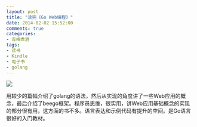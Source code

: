 ```yaml
---
layout: post
title: "读完《Go Web编程》"
date: 2014-02-02 15:52:00
comments: true
categories:
- 青梅煮酒
tags:
- 读书
- Kindle
- 电子书
- golang
---
```


![](http://pic.yupoo.com/leninlee/DvvA9fkE/medish.jpg)

用较少的篇幅介绍了golang的语法，然后从实现的角度讲了一些Web应用的概念，最后介绍了beego框架。程序员思维，很实用，讲Web应用基础概念的实现的部分很有用，这方面的书不多。语言表达和示例代码有提升的空间。是Go语言很好的入门教材。
